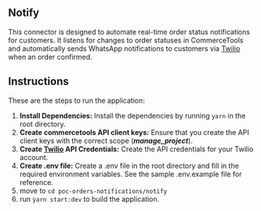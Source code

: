 ## Notify

This connector is designed to automate real-time order status notifications for customers. It listens for changes to order statuses in CommerceTools and automatically sends WhatsApp notifications to customers via [Twilio ](https://www.twilio.com/)when an order confirmed.

## Instructions

These are the steps to run the application:

1. **Install Dependencies:** Install the dependencies by running `yarn` in the root directory.
2. **Create commercetools API client keys:** Ensure that you create the API client keys with the correct scope (***manage\_project***).
3. **Create [Twilio](https://www.twilio.com/) API Credentials:** Create the API credentials for your Twilio account.
4. **Create .env file:** Create a .env file in the root directory and fill in the required environment variables. See the sample .env.example file for reference.
5. move to `cd poc-orders-notifications/notify`
6. run `ỳarn start:dev` to build the application.
